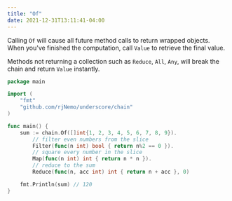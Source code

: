 ```yaml
---
title: "Of"
date: 2021-12-31T13:11:41-04:00
---
```



Calling `Of` will cause all future method calls to return wrapped objects. When you've finished the computation,
call `Value` to retrieve the final value.

Methods not returning a collection such as `Reduce`, `All`, `Any`, will break the chain and return `Value` instantly.

```go
package main

import (
	"fmt"
	"github.com/rjNemo/underscore/chain"
)

func main() {
	sum := chain.Of([]int{1, 2, 3, 4, 5, 6, 7, 8, 9}).
		// filter even numbers from the slice
		Filter(func(n int) bool { return n%2 == 0 }).
		// square every number in the slice
		Map(func(n int) int { return n * n }).
		// reduce to the sum
		Reduce(func(n, acc int) int { return n + acc }, 0)

	fmt.Println(sum) // 120
}
```